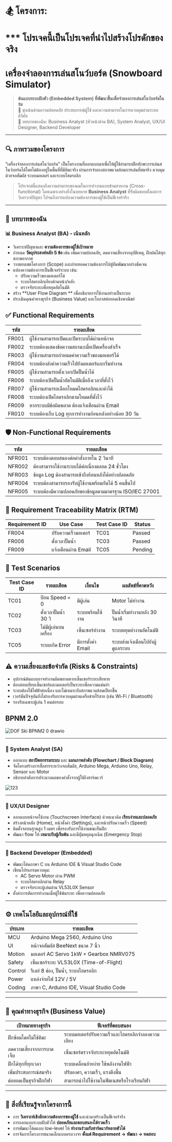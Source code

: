 # 🏂 โครงการ: 

# *** โปรเจคนี้เป็นโปรเจคที่นำไปสร้างโปรดักของจริง

# เครื่องจำลองการเล่นสโนว์บอร์ด (Snowboard Simulator)



> **ต้นแบบระบบฝังตัว (Embedded System) ที่พัฒนาขึ้นเพื่อจำลองการเล่นสโนว์บอร์ดในร่ม**  
> 🎯 มุ่งเน้นด้านความปลอดภัย ประสบการณ์ผู้ใช้ และความสามารถในการควบคุมผ่านระบบดิจิทัล  
> 👤 บทบาทของฉัน: Business Analyst (หัวหน้าด้าน BA), System Analyst, UX/UI Designer, Backend Developer

---

## 🔍 ภาพรวมของโครงการ

“เครื่องจำลองการเล่นสโนว์บอร์ด” เป็นโครงงานที่ออกแบบมาเพื่อให้ผู้ใช้สามารถฝึกทักษะการเล่นสโนว์บอร์ดได้โดยไม่ต้องอยู่ในพื้นที่ที่มีหิมะจริง ผ่านการจำลองสภาพแวดล้อมการเล่นที่สมจริง ควบคุมด้วยจอสัมผัส ระบบมอเตอร์ และระบบไฮดรอลิก

> โปรเจกต์นี้แสดงถึงความสามารถของผมในการทำงานแบบข้ามสายงาน (Cross-functional) โดยเฉพาะอย่างยิ่งในบทบาท **Business Analyst** ที่รับผิดชอบตั้งแต่การวิเคราะห์ปัญหา ไปจนถึงการแปลงความต้องการของผู้ใช้เป็นฟีเจอร์จริง

---

## 👤 บทบาทของฉัน

### 📊 Business Analyst (BA) - **เน้นหลัก**
- วิเคราะห์ปัญหาและ **ความต้องการของผู้ใช้เป้าหมาย**
- กำหนด **วัตถุประสงค์หลัก 5 ข้อ** เช่น เพิ่มความปลอดภัย, ลดความเสี่ยงจากอุบัติเหตุ, ฝึกฝนได้ทุกสภาพอากาศ
- วางขอบเขตโครงการ (Scope) และถ่ายทอดความต้องการไปสู่ทีมพัฒนาอย่างชัดเจน
- แปลงความต้องการเป็นฟีเจอร์ระบบ เช่น:
  - ปรับความเร็วของมอเตอร์ได้
  - ระบบไฮดรอลิกเอียงด้านหน้า/หลัง
  - ตรวจจับระยะเพื่อหยุดอัตโนมัติ
- สร้าง **User Flow Diagram ** เพื่ออธิบายการใช้งานอย่างเป็นระบบ
- ประเมินคุณค่าทางธุรกิจ (Business Value) และโอกาสต่อยอดเชิงพาณิชย์

## ✅ Functional Requirements
| รหัส  | รายละเอียด                                           |
| ----- | ---------------------------------------------------- |
| FR001 | ผู้ใช้งานสามารถเปิดและปิดระบบได้ผ่านหน้าจอ           |
| FR002 | ระบบต้องแสดงข้อความสถานะเมื่อเปิดเครื่องสำเร็จ       |
| FR003 | ผู้ใช้งานสามารถกำหนดค่าความเร็วของมอเตอร์ได้         |
| FR004 | ระบบต้องส่งค่าความเร็วไปยังมอเตอร์และเริ่มทำงาน      |
| FR005 | ผู้ใช้งานสามารถตั้งเวลาเปิดปั๊มน้ำได้                |
| FR006 | ระบบต้องเปิดปั๊มน้ำอัตโนมัติเมื่อถึงเวลาที่ตั้งไว้   |
| FR007 | ผู้ใช้งานสามารถเลือกโหมดไฮดรอลิกและค่าได้            |
| FR008 | ระบบต้องเปิดไฮดรอลิกตามโหมดที่ตั้งไว้                |
| FR009 | หากระบบมีข้อผิดพลาด ต้องแจ้งเตือนผ่าน Email          |
| FR010 | ระบบต้องเก็บ Log ทุกการทำงานย้อนหลังอย่างน้อย 30 วัน |



## 🛡️ Non-Functional Requirements
| รหัส   | รายละเอียด                                             |
| ------ | ------------------------------------------------------ |
| NFR001 | ระบบต้องตอบสนองต่อคำสั่งภายใน 2 วินาที                 |
| NFR002 | ต้องสามารถใช้งานระบบได้ต่อเนื่องตลอด 24 ชั่วโมง        |
| NFR003 | ข้อมูล Log ต้องสามารถเข้าถึงย้อนหลังได้อย่างปลอดภัย    |
| NFR004 | ระบบต้องสามารถรองรับผู้ใช้งานพร้อมกันได้ 5 คนขึ้นไป    |
| NFR005 | ระบบต้องมีความปลอดภัยของข้อมูลตามมาตรฐาน ISO/IEC 27001 |

##  🔗 Requirement Traceability Matrix (RTM)
| Requirement ID | Use Case            | Test Case ID | Status  |
| -------------- | ------------------- | ------------ | ------- |
| FR004          | ปรับความเร็วมอเตอร์ | TC01         | Passed  |
| FR006          | ตั้งเวลาปั๊มน้ำ     | TC03         | Passed  |
| FR009          | แจ้งเตือนผ่าน Email | TC05         | Pending |

##  🧪 Test Scenarios
| Test Case ID | รายละเอียด            | เงื่อนไข           | ผลลัพธ์ที่คาดหวัง                |
| ------------ | --------------------- | ------------------ | -------------------------------- |
| TC01         | ป้อน Speed = 0        | มีผู้เล่น          | Motor ไม่ทำงาน                   |
| TC02         | ตั้งเวลาปั๊มน้ำ 30 วิ | ระบบพร้อมใช้งาน    | ปั๊มน้ำเริ่มทำงานหลัง 30 วินาที  |
| TC03         | ไม่มีผู้เล่นบนเครื่อง | เซ็นเซอร์ทำงาน     | ระบบหยุดทำงานอัตโนมัติ           |
| TC05         | ระบบเกิด Error        | มีการตั้งค่า Email | ระบบส่งแจ้งเตือนไปยังผู้ดูแลระบบ |


## ⚠️ ความเสี่ยงและข้อจำกัด (Risks & Constraints)
* อุปกรณ์ต้นแบบอาจทำงานผิดพลาดหากเซ็นเซอร์ระยะเสียหาย
* ต้องสอบเทียบเซ็นเซอร์และมอเตอร์เป็นระยะเพื่อความแม่นยำ
* ระบบต้องใช้ไฟฟ้าต่อเนื่อง และไม่เหมาะกับสภาพแวดล้อมเปียกชื้น
* เวอร์ชันปัจจุบันยังไม่รองรับการควบคุมผ่านเครือข่ายไร้สาย (เช่น Wi-Fi / Bluetooth)
* รองรับเฉพาะผู้เล่น 1 คนต่อรอบ

## BPNM 2.0
![DOF Ski BPNM2 0 drawio](https://github.com/user-attachments/assets/073e6ce5-8855-4c0f-a459-3219b2eb83f1)


---

### 🧠 System Analyst (SA)
- ออกแบบ **สถาปัตยกรรมระบบ** และ **แผนภาพลำดับ (Flowchart / Block Diagram)**
- จัดโครงสร้างการสื่อสารระหว่างจอสัมผัส, Arduino Mega, Arduino Uno, Relay, Sensor และ Motor
- อธิบายลำดับการประมวลผลของคำสั่งจากผู้ใช้ถึงฮาร์ดแวร์

![123](https://github.com/user-attachments/assets/0c6df030-46a4-42c4-9e35-096893481a4a)

---

### 🧪 UX/UI Designer
- ออกแบบหน้าจอใช้งาน (Touchscreen Interface) ด้วยแนวคิด **เรียบง่ายและปลอดภัย**
- สร้างหน้าหลัก (Home), หน้าตั้งค่า (Settings), และหน้าปรับความเร็ว (Speed)
- ติดตั้งจอบนฐานสูง 1 เมตร เพื่อรองรับการใช้งานขณะยืนฝึก
- พัฒนา flow ให้ **เหมาะกับผู้เริ่มต้น** และมีปุ่มหยุดฉุกเฉิน (Emergency Stop)

---

### 🔧 Backend Developer (Embedded)
- พัฒนาโค้ดภาษา C บน Arduino IDE & Visual Studio Code
- เขียนโปรแกรมควบคุม:
  - AC Servo Motor ผ่าน PWM
  - ระบบไฮดรอลิกผ่าน Relay
  - ตรวจจับระยะผู้เล่นผ่าน VL53L0X Sensor
- ตั้งค่าการตัดการทำงานเมื่อผู้ใช้พ้นระยะ เพื่อความปลอดภัย

---

## ⚙️ เทคโนโลยีและอุปกรณ์ที่ใช้

| ประเภท | รายละเอียด |
|--------|-------------|
| MCU    | Arduino Mega 2560, Arduino Uno |
| UI     | หน้าจอสัมผัส BeeNext ขนาด 7 นิ้ว |
| Motion | มอเตอร์ AC Servo 1kW + Gearbox NMRV075 |
| Safety | เซ็นเซอร์ระยะ VL53L0X (Time-of-Flight) |
| Control| รีเลย์ 8 ช่อง, ปั๊มน้ำ, ระบบไฮดรอลิก |
| Power  | แหล่งจ่ายไฟ 12V / 5V |
| Coding | ภาษา C, Arduino IDE, Visual Studio Code |

---

## 🎯 คุณค่าทางธุรกิจ (Business Value)

| เป้าหมายทางธุรกิจ | ฟีเจอร์ที่ตอบสนอง |
|--------------------|---------------------|
| ฝึกซ้อมโดยไม่ใช้หิมะ | ระบบมอเตอร์ปรับความเร็วและไฮดรอลิกจำลองความเอียง |
| ลดความเสี่ยงจากการบาดเจ็บ | เซ็นเซอร์ตรวจจับระยะหยุดอัตโนมัติ |
| ฝึกได้ทุกที่ทุกเวลา | ระบบเคลื่อนย้ายง่าย ใช้พลังงานไฟฟ้า |
| เพิ่มประสบการณ์สมจริง | ปรับองศา, ความเร็ว, แรงตึงพื้น |
| ต่อยอดเป็นธุรกิจฝึกกีฬา | สามารถนำไปใช้งานในฟิตเนสหรือโรงเรียนกีฬา |

---

## 🧩 สิ่งที่เรียนรู้จากโครงการนี้

- การ **วิเคราะห์เชิงลึกความต้องการของผู้ใช้** และนำมาสร้างเป็นฟีเจอร์จริง
- การออกแบบระบบฝังตัวให้ **ปลอดภัยและตอบสนองได้รวดเร็ว**
- การพัฒนาโค้ดแบบ low-level ให้ **ทำงานร่วมกับฮาร์ดแวร์หลายตัวได้**
- การจัดการโครงการขนาดเล็กแบบครบวงจร **ตั้งแต่ Requirement → พัฒนา → ทดสอบ**
